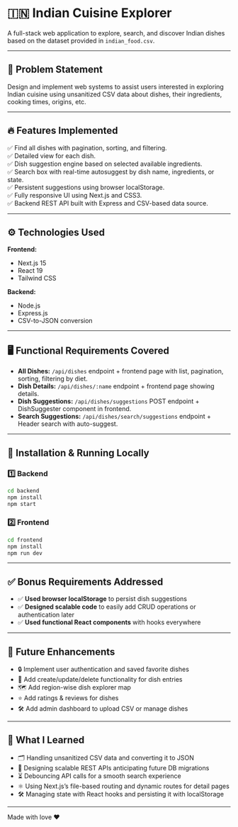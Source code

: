 # 🇮🇳 Indian Cuisine Explorer

A full-stack web application to explore, search, and discover Indian dishes based on the dataset provided in `indian_food.csv`.

---

## 🚀 Problem Statement

Design and implement web systems to assist users interested in exploring Indian cuisine using unsanitized CSV data about dishes, their ingredients, cooking times, origins, etc.

---

## 🔥 Features Implemented

✅ Find all dishes with pagination, sorting, and filtering.  
✅ Detailed view for each dish.  
✅ Dish suggestion engine based on selected available ingredients.  
✅ Search box with real-time autosuggest by dish name, ingredients, or state.  
✅ Persistent suggestions using browser localStorage.  
✅ Fully responsive UI using Next.js and CSS3.  
✅ Backend REST API built with Express and CSV-based data source.

---

## ⚙️ Technologies Used

**Frontend:**  
- Next.js 15  
- React 19  
- Tailwind CSS  

**Backend:**  
- Node.js  
- Express.js  
- CSV-to-JSON conversion  

---

## 🖥️ Functional Requirements Covered

- **All Dishes:** `/api/dishes` endpoint + frontend page with list, pagination, sorting, filtering by diet.
- **Dish Details:** `/api/dishes/:name` endpoint + frontend page showing details.
- **Dish Suggestions:** `/api/dishes/suggestions` POST endpoint + DishSuggester component in frontend.
- **Search Suggestions:** `/api/dishes/search/suggestions` endpoint + Header search with auto-suggest.

---

## 📝 Installation & Running Locally

### 1️⃣ Backend

```bash
cd backend
npm install
npm start
```

### 2️⃣ Frontend

```bash
cd frontend
npm install
npm run dev
```

---

## ✅ Bonus Requirements Addressed

- ✅ **Used browser localStorage** to persist dish suggestions  
- ✅ **Designed scalable code** to easily add CRUD operations or authentication later  
- ✅ **Used functional React components** with hooks everywhere  

---

## 🚀 Future Enhancements

- 🔒 Implement user authentication and saved favorite dishes  
- 📝 Add create/update/delete functionality for dish entries  
- 🗺️ Add region-wise dish explorer map  
- ⭐ Add ratings & reviews for dishes  
- 🛠️ Add admin dashboard to upload CSV or manage dishes  

---

## 🙌 What I Learned

- 🗂️ Handling unsanitized CSV data and converting it to JSON  
- 🔧 Designing scalable REST APIs anticipating future DB migrations  
- ⏳ Debouncing API calls for a smooth search experience  
- ⚛️ Using Next.js’s file-based routing and dynamic routes for detail pages  
- 🛠️ Managing state with React hooks and persisting it with localStorage  

---

Made with love ❤️
